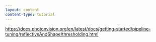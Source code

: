 ```yaml
---
layout: content
content-type: tutorial
---
```


https://docs.photonvision.org/en/latest/docs/getting-started/pipeline-tuning/reflectiveAndShape/thresholding.html

